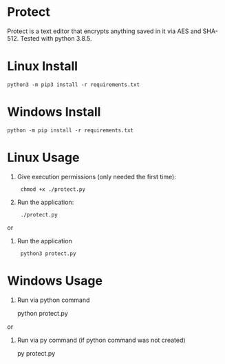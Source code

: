 # Protect

Protect is a text editor that encrypts anything saved in it via AES and SHA-512.  Tested with python 3.8.5.

# Linux Install

    python3 -m pip3 install -r requirements.txt

# Windows Install

    python -m pip install -r requirements.txt

# Linux Usage

1. Give execution permissions (only needed the first time):

        chmod +x ./protect.py

2. Run the application:

        ./protect.py

or

1. Run the application

        python3 protect.py

# Windows Usage

1. Run via python command

    python protect.py

or

1.  Run via py command (if python command was not created)

    py protect.py